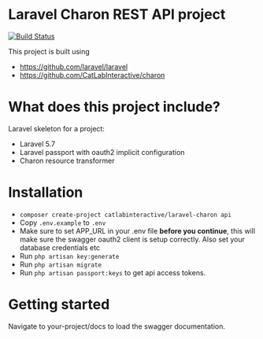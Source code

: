 # Laravel Charon REST API project
[![Build Status](https://travis-ci.org/CatLabInteractive/laravel-charon.svg?branch=master)](https://travis-ci.org/CatLabInteractive/laravel-charon)

This project is built using
* https://github.com/laravel/laravel
* https://github.com/CatLabInteractive/charon

What does this project include?
===============================
Laravel skeleton for a project:
- Laravel 5.7
- Laravel passport with oauth2 implicit configuration
- Charon resource transformer

Installation
============
* `composer create-project catlabinteractive/laravel-charon api`
* Copy `.env.example` to `.env`
* Make sure to set APP_URL in your .env file **before you continue**, 
this will make sure the swagger oauth2 client is setup correctly. Also 
set your database credentials etc
* Run `php artisan key:generate`
* Run `php artisan migrate`
* Run `php artisan passport:keys` to get api access tokens.

Getting started
===============
Navigate to your-project/docs to load the swagger documentation.

